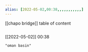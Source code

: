```yaml
---
alias: [2022-05-02,00:38,,,,,,,,,,,]
---
```

[[chapo bridge]]
table of content
```toc
```

[[2022-05-02]] 00:38

```query
"oman basin"
```